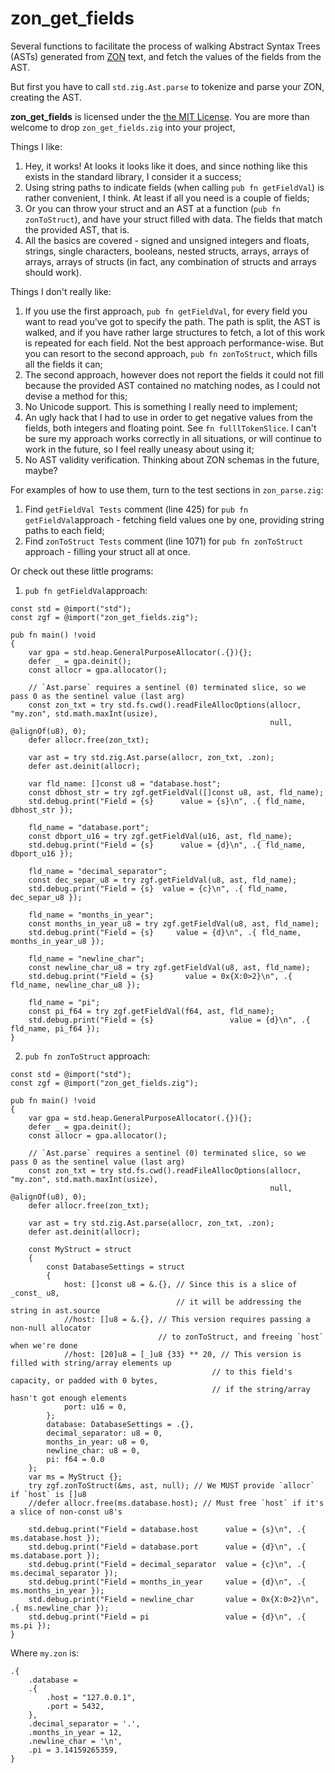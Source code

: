# zon_get_fields

Several functions to facilitate the process of walking Abstract Syntax Trees (ASTs) generated from [ZON](https://github.com/ziglang/zig/issues/14290) text, and fetch the values of the fields from the AST.

But first you have to call `std.zig.Ast.parse` to tokenize and parse your ZON, creating the AST.

**zon_get_fields** is licensed under the [the MIT License](https://en.wikipedia.org/w/index.php?title=MIT_License&useskin=vector). You are more than welcome to drop `zon_get_fields.zig` into your project,

Things I like:

1. Hey, it works! At looks it looks like it does, and since nothing like this exists in the standard library, I consider it a success;
2. Using string paths to indicate fields (when calling `pub fn getFieldVal`) is rather convenient, I think. At least if all you need is a couple of fields;
2. Or you can throw your struct and an AST at a function (`pub fn zonToStruct`), and have your struct filled with data. The fields that match the provided AST, that is.
3. All the basics are covered - signed and unsigned integers and floats, strings, single characters, booleans, nested structs, arrays, arrays of arrays, arrays of structs (in fact, any combination of structs and arrays should work).

Things I don't really like:

1. If you use the first approach, `pub fn getFieldVal`, for every field you want to read you've got to specify the path. The path is split, the AST is walked, and if you have rather large structures to fetch, a lot of this work is repeated for each field. Not the best approach performance-wise. But you can resort to the second approach, `pub fn zonToStruct`, which fills all the fields it can;
2. The second approach, however does not report the fields it could not fill because the provided AST contained no matching nodes, as I could not devise a method for this;
2. No Unicode support. This is something I really need to implement;
3. An ugly hack that I had to use in order to get negative values from the fields, both integers and floating point. See `fn fulllTokenSlice`.  I can't be sure my approach works correctly in all situations, or will continue to work in the future, so I feel really uneasy about using it;
4. No AST validity verification. Thinking about ZON schemas in the future, maybe?

For examples of how to use them, turn to the test sections in `zon_parse.zig`:

1. Find `getFieldVal Tests` comment (line 425) for `pub fn getFieldVal`approach - fetching field values one by one, providing string paths to each field;
2. Find `zonToStruct Tests` comment (line 1071) for `pub fn zonToStruct` approach - filling your struct all at once.

Or check out these little programs:

1. `pub fn getFieldVal`approach:

```zig
const std = @import("std");
const zgf = @import("zon_get_fields.zig");

pub fn main() !void
{
    var gpa = std.heap.GeneralPurposeAllocator(.{}){};
    defer _ = gpa.deinit();
    const allocr = gpa.allocator();

    // `Ast.parse` requires a sentinel (0) terminated slice, so we pass 0 as the sentinel value (last arg)
    const zon_txt = try std.fs.cwd().readFileAllocOptions(allocr, "my.zon", std.math.maxInt(usize),
                                                          null, @alignOf(u8), 0);
    defer allocr.free(zon_txt);

    var ast = try std.zig.Ast.parse(allocr, zon_txt, .zon);
    defer ast.deinit(allocr);

    var fld_name: []const u8 = "database.host";
    const dbhost_str = try zgf.getFieldVal([]const u8, ast, fld_name);
    std.debug.print("Field = {s}      value = {s}\n", .{ fld_name, dbhost_str });

    fld_name = "database.port";
    const dbport_u16 = try zgf.getFieldVal(u16, ast, fld_name);
    std.debug.print("Field = {s}      value = {d}\n", .{ fld_name, dbport_u16 });

    fld_name = "decimal_separator";
    const dec_separ_u8 = try zgf.getFieldVal(u8, ast, fld_name);
    std.debug.print("Field = {s}  value = {c}\n", .{ fld_name, dec_separ_u8 });

    fld_name = "months_in_year";
    const months_in_year_u8 = try zgf.getFieldVal(u8, ast, fld_name);
    std.debug.print("Field = {s}     value = {d}\n", .{ fld_name, months_in_year_u8 });

    fld_name = "newline_char";
    const newline_char_u8 = try zgf.getFieldVal(u8, ast, fld_name);
    std.debug.print("Field = {s}       value = 0x{X:0>2}\n", .{ fld_name, newline_char_u8 });

    fld_name = "pi";
    const pi_f64 = try zgf.getFieldVal(f64, ast, fld_name);
    std.debug.print("Field = {s}                 value = {d}\n", .{ fld_name, pi_f64 });
}
```

2. `pub fn zonToStruct` approach:

```zig
const std = @import("std");
const zgf = @import("zon_get_fields.zig");

pub fn main() !void
{
    var gpa = std.heap.GeneralPurposeAllocator(.{}){};
    defer _ = gpa.deinit();
    const allocr = gpa.allocator();

    // `Ast.parse` requires a sentinel (0) terminated slice, so we pass 0 as the sentinel value (last arg)
    const zon_txt = try std.fs.cwd().readFileAllocOptions(allocr, "my.zon", std.math.maxInt(usize),
                                                          null, @alignOf(u8), 0);
    defer allocr.free(zon_txt);

    var ast = try std.zig.Ast.parse(allocr, zon_txt, .zon);
    defer ast.deinit(allocr);

    const MyStruct = struct
    {
        const DatabaseSettings = struct
        {
            host: []const u8 = &.{}, // Since this is a slice of _const_ u8,
                                     // it will be addressing the string in ast.source
            //host: []u8 = &.{}, // This version requires passing a non-null allocator
                                 // to zonToStruct, and freeing `host` when we're done
            //host: [20]u8 = [_]u8 {33} ** 20, // This version is filled with string/array elements up
                                             // to this field's capacity, or padded with 0 bytes,
                                             // if the string/array hasn't got enough elements
            port: u16 = 0,
        };
        database: DatabaseSettings = .{},
        decimal_separator: u8 = 0,
        months_in_year: u8 = 0,
        newline_char: u8 = 0,
        pi: f64 = 0.0
    };
    var ms = MyStruct {};
    try zgf.zonToStruct(&ms, ast, null); // We MUST provide `allocr` if `host` is []u8
    //defer allocr.free(ms.database.host); // Must free `host` if it's a slice of non-const u8's

    std.debug.print("Field = database.host      value = {s}\n", .{ ms.database.host });
    std.debug.print("Field = database.port      value = {d}\n", .{ ms.database.port });
    std.debug.print("Field = decimal_separator  value = {c}\n", .{ ms.decimal_separator });
    std.debug.print("Field = months_in_year     value = {d}\n", .{ ms.months_in_year });
    std.debug.print("Field = newline_char       value = 0x{X:0>2}\n", .{ ms.newline_char });
    std.debug.print("Field = pi                 value = {d}\n", .{ ms.pi });
}
```

Where `my.zon` is:

```zon
.{
    .database =
    .{
        .host = "127.0.0.1",
        .port = 5432,
    },
    .decimal_separator = '.',
    .months_in_year = 12,
    .newline_char = '\n',
    .pi = 3.14159265359,
}
```